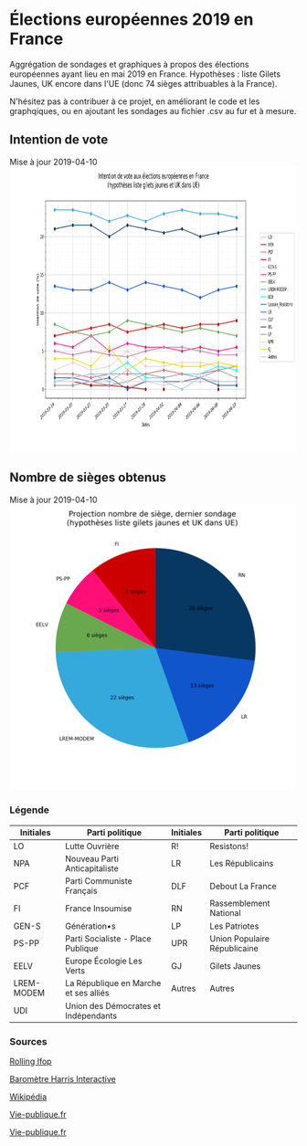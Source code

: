 # Élections européennes 2019 en France
Aggrégation de sondages et graphiques à propos des élections européennes ayant lieu en mai 2019 en France.
Hypothèses : liste Gilets Jaunes, UK encore dans l'UE (donc 74 sièges attribuables à la France).

N'hésitez pas à contribuer à ce projet, en améliorant le code et les graphqiques, ou en ajoutant les sondages au fichier .csv au fur et à mesure.

## Intention de vote
Mise à jour 2019-04-10
<img src="export/sondages/2019-04-10.png" alt="drawing" height="500"/>

## Nombre de sièges obtenus
Mise à jour 2019-04-10
<img src="export/pie_chart_sieges/2019-04-10.png" alt="drawing" height="500"/>

### Légende

| Initiales | Parti politique | Initiales | Parti politique |
|---|---|---|---|
| LO | Lutte Ouvrière | R! | Resistons! |
| NPA | Nouveau Parti Anticapitaliste | LR | Les Républicains |
| PCF | Parti Communiste Français | DLF | Debout La France |
| FI | France Insoumise | RN | Rassemblement National |
| GEN-S | Génération•s | LP | Les Patriotes |
| PS-PP | Parti Socialiste - Place Publique| UPR | Union Populaire Républicaine |
| EELV | Europe Écologie Les Verts | GJ | Gilets Jaunes |
| LREM-MODEM | La République en Marche et ses alliés | Autres | Autres |
| UDI| Union des Démocrates et Indépendants | | |

### Sources
[Rolling Ifop](https://dataviz.ifop.com/IFOP_ROLLING_EUROPE/TELECHARGEMENT/IFOP_EURO-ROLLING_2019-04-08.pdf)

[Baromètre Harris Interactive](https://harris-interactive.fr/opinion_polls/barometre-des-elections-europeennes-le-pouls-de-la-campagne-vague-4/)

[Wikipédia](https://fr.wikipedia.org/wiki/Sondages_sur_les_élections_européennes_de_2019#France)

[Vie-publique.fr](https://www.vie-publique.fr/actualite/faq-citoyens/elections-europeennes-2019/)

[Vie-publique.fr](https://www.vie-publique.fr/actualite/panorama/texte-discussion/projet-loi-relatif-election-representants-au-parlement-europen.html)
